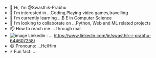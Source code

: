 - 👋 Hi, I’m @Swasthik-Prabhu
- 👀 I’m interested in ...Coding,Playing video games,travelling
- 🌱 I’m currently learning ...B E in Computer Science
- 💞️ I’m looking to collaborate on ...Python, Web and ML related projects
- 📫 How to reach me ... through mail
-  ![image](https://github.com/user-attachments/assets/7e944d07-6cd3-4b9d-a7b2-a1ae9e1d300e)
Linkedin : ... https://www.linkedin.com/in/swasthik-r-prabhu-644607258/
- 😄 Pronouns: ...He/Him
- ⚡ Fun fact: ...

<!---
Swasthik-Prabhu/Swasthik-Prabhu is a ✨ special ✨ repository because its `README.md` (this file) appears on your GitHub profile.
You can click the Preview link to take a look at your changes.
--->

